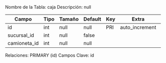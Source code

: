 
  Nombre de la Tabla: caja
  Descripción: null

| Campo          | Tipo | Tamaño    |  Default    | Key | Extra | Description | 
|----------------|------|-----------|-------------|-----|-------|-------------|
|id| int| null |null | PRI | auto_increment| null |
|sucursal_id| int| null |false |  | | null |
|camioneta_id| int| null |null |  | | null |

Relaciones:  PRIMARY (id) 
Campos Clave: id
